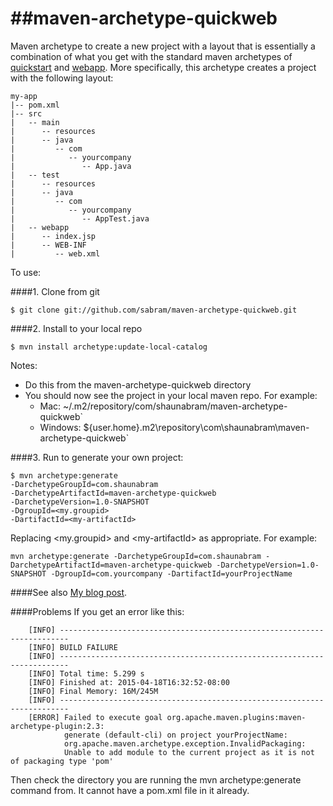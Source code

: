 ##maven-archetype-quickweb
========================
Maven archetype to create a new project with a layout that is essentially a combination of what you
get with the standard maven archetypes of [quickstart](http://maven.apache.org/archetype/maven-archetype-bundles/maven-archetype-quickstart/) and [webapp](http://maven.apache.org/archetype/maven-archetype-bundles/maven-archetype-webapp/).
More specifically, this archetype creates a project with the following layout:

```
my-app
|-- pom.xml
|-- src
|   -- main
|      -- resources
|      -- java
|         -- com
|            -- yourcompany
|               -- App.java
|   -- test
|      -- resources
|      -- java
|         -- com
|            -- yourcompany
|               -- AppTest.java
|   -- webapp
|      -- index.jsp
|      -- WEB-INF
|         -- web.xml
```

To use:

####1. Clone from git

`$ git clone git://github.com/sabram/maven-archetype-quickweb.git`

####2. Install to your local repo

`$ mvn install archetype:update-local-catalog`

Notes:

* Do this from the maven-archetype-quickweb directory
* You should now see the project in your local maven repo. For example:
    * Mac: ~/.m2/repository/com/shaunabram/maven-archetype-quickweb`
    * Windows: ${user.home}\.m2\repository\com\shaunabram\maven-archetype-quickweb`

####3. Run to generate your own project:

```
$ mvn archetype:generate
-DarchetypeGroupId=com.shaunabram
-DarchetypeArtifactId=maven-archetype-quickweb
-DarchetypeVersion=1.0-SNAPSHOT
-DgroupId=<my.groupid>
-DartifactId=<my-artifactId>
```
Replacing &lt;my.groupid&gt;  and &lt;my-artifactId&gt; as appropriate.
For example:

```mvn archetype:generate -DarchetypeGroupId=com.shaunabram -DarchetypeArtifactId=maven-archetype-quickweb -DarchetypeVersion=1.0-SNAPSHOT -DgroupId=com.yourcompany -DartifactId=yourProjectName```



####See also
[My blog post](http://www.shaunabram.com/maven-archetype-quickweb/).

####Problems
If you get an error like this:
```
    [INFO] ------------------------------------------------------------------------
    [INFO] BUILD FAILURE
    [INFO] ------------------------------------------------------------------------
    [INFO] Total time: 5.299 s
    [INFO] Finished at: 2015-04-18T16:32:52-08:00
    [INFO] Final Memory: 16M/245M
    [INFO] ------------------------------------------------------------------------
    [ERROR] Failed to execute goal org.apache.maven.plugins:maven-archetype-plugin:2.3:
            generate (default-cli) on project yourProjectName:
            org.apache.maven.archetype.exception.InvalidPackaging:
            Unable to add module to the current project as it is not of packaging type 'pom'
```
Then check the directory you are running the mvn archetype:generate command from. It cannot have a pom.xml file in it already.
